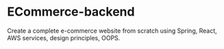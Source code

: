 # ECommerce-backend
Create a complete e-commerce website from scratch using Spring, React, AWS services, design principles, OOPS.
